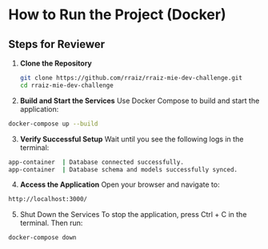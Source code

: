 # How to Run the Project (Docker)

## Steps for Reviewer

1. **Clone the Repository**
   ```bash
   git clone https://github.com/rraiz/rraiz-mie-dev-challenge.git
   cd rraiz-mie-dev-challenge
   ```

2. **Build and Start the Services** Use Docker Compose to build and start the application:
```bash
docker-compose up --build
```

3. **Verify Successful Setup** Wait until you see the following logs in the terminal:
```bash
app-container  | Database connected successfully.
app-container  | Database schema and models successfully synced.
```

4. **Access the Application** Open your browser and navigate to:
```bash
http://localhost:3000/
```

5. Shut Down the Services To stop the application, press Ctrl + C in the terminal. Then run:
```
docker-compose down
```